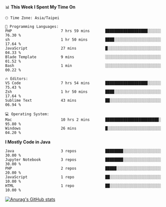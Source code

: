 <!--### Hi there 👋-->

<!--
**treevel/treevel** is a ✨ _special_ ✨ repository because its `README.md` (this file) appears on your GitHub profile.

Here are some ideas to get you started:

- 🔭 I’m currently working on ...
- 🌱 I’m currently learning ...
- 👯 I’m looking to collaborate on ...
- 🤔 I’m looking for help with ...
- 💬 Ask me about ...
- 📫 How to reach me: ...
- 😄 Pronouns: ...
- ⚡ Fun fact: ...
-->

<!--START_SECTION:waka-->
📊 **This Week I Spent My Time On** 

```text
🕑︎ Time Zone: Asia/Taipei

💬 Programming Languages: 
PHP                      7 hrs 59 mins       ███████████████████░░░░░░   76.30 % 
sh                       1 hr 50 mins        ████░░░░░░░░░░░░░░░░░░░░░   17.64 % 
JavaScript               27 mins             █░░░░░░░░░░░░░░░░░░░░░░░░   04.33 % 
Blade Template           9 mins              ░░░░░░░░░░░░░░░░░░░░░░░░░   01.52 % 
Bash                     1 min               ░░░░░░░░░░░░░░░░░░░░░░░░░   00.22 % 

🔥 Editors: 
VS Code                  7 hrs 54 mins       ███████████████████░░░░░░   75.43 % 
Zsh                      1 hr 50 mins        ████░░░░░░░░░░░░░░░░░░░░░   17.64 % 
Sublime Text             43 mins             ██░░░░░░░░░░░░░░░░░░░░░░░   06.94 % 

💻 Operating System: 
Mac                      10 hrs 2 mins       ████████████████████████░   95.80 % 
Windows                  26 mins             █░░░░░░░░░░░░░░░░░░░░░░░░   04.20 % 
```

**I Mostly Code in Java** 

```text
Java                     3 repos             ████████░░░░░░░░░░░░░░░░░   30.00 % 
Jupyter Notebook         3 repos             ████████░░░░░░░░░░░░░░░░░   30.00 % 
PHP                      2 repos             █████░░░░░░░░░░░░░░░░░░░░   20.00 % 
JavaScript               1 repo              ██░░░░░░░░░░░░░░░░░░░░░░░   10.00 % 
HTML                     1 repo              ██░░░░░░░░░░░░░░░░░░░░░░░   10.00 % 
```




<!--END_SECTION:waka-->

<!-- GitHub Stats Card-->
[![Anurag's GitHub stats](https://github-readme-stats.vercel.app/api?username=treevel&show_icons=true&theme=monokai&count_private=true)](https://github.com/anuraghazra/github-readme-stats)
